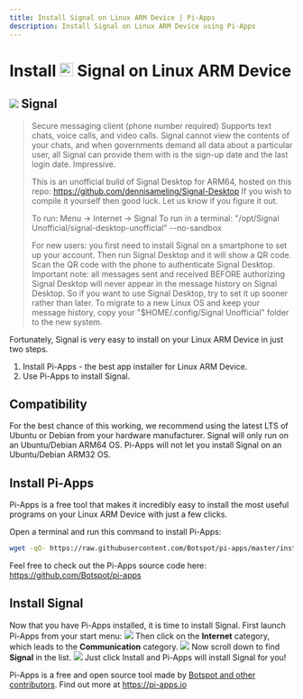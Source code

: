 ```yaml
---
title: Install Signal on Linux ARM Device | Pi-Apps
description: Install Signal on Linux ARM Device using Pi-Apps
---
```

<div class="simple-install-content content">

# Install <img src="/img/app-icons/Signal/icon-64.png" height=24> Signal on Linux ARM Device

## <img src="/img/app-icons/Signal/icon-64.png"> Signal
> Secure messaging client (phone number required)
> Supports text chats, voice calls, and video calls. Signal cannot view the contents of your chats, and when governments demand all data about a particular user, all Signal can provide them with is the sign-up date and the last login date. Impressive.
> 
> This is an unofficial build of Signal Desktop for ARM64, hosted on this repo: https://github.com/dennisameling/Signal-Desktop
> If you wish to compile it yourself then good luck. Let us know if you figure it out.
> 
> To run: Menu -> Internet -> Signal
> To run in a terminal: "/opt/Signal Unofficial/signal-desktop-unofficial" --no-sandbox
> 
> For new users: you first need to install Signal on a smartphone to set up your account. Then run Signal Desktop and it will show a QR code. Scan the QR code with the phone to authenticate Signal Desktop.
> Important note: all messages sent and received BEFORE authorizing Signal Desktop will never appear in the message history on Signal Desktop. So if you want to use Signal Desktop, try to set it up sooner rather than later. To migrate to a new Linux OS and keep your message history, copy your "$HOME/.config/Signal Unofficial" folder to the new system.

Fortunately, Signal is very easy to install on your Linux ARM Device in just two steps.
1. Install Pi-Apps - the best app installer for Linux ARM Device.
2. Use Pi-Apps to install Signal.
</div>
<div class="simple-install-content content">

## Compatibility
For the best chance of this working, we recommend using the latest LTS of Ubuntu or Debian from your hardware manufacturer.
Signal will only run on an Ubuntu/Debian ARM64 OS. Pi-Apps will not let you install Signal on an Ubuntu/Debian ARM32 OS.
</div>
<div class="simple-install-content content">

## Install Pi-Apps

Pi-Apps is a free tool that makes it incredibly easy to install the most useful programs on your Linux ARM Device with just a few clicks.

Open a terminal and run this command to install Pi-Apps:
```bash
wget -qO- https://raw.githubusercontent.com/Botspot/pi-apps/master/install | bash
```
Feel free to check out the Pi-Apps source code here: https://github.com/Botspot/pi-apps
</div>
<div class="simple-install-content content">

## Install Signal

Now that you have Pi-Apps installed, it is time to install Signal.
First launch Pi-Apps from your start menu:
<img src="/img/start-menu.png">
Then click on the <b>Internet</b> category, which leads to the <b>Communication</b> category.
<img src="/img/category-selections/Communication.png">
Now scroll down to find <b>Signal</b> in the list.
<img src="/img/app-icons/Signal/app-selection.png">
Just click Install and Pi-Apps will install Signal for you!
</div>
<div class="simple-install-content content">

Pi-Apps is a free and open source tool made by [Botspot and other contributors](/about/#contributors). Find out more at https://pi-apps.io
</div>
